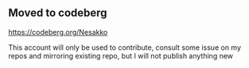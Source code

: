 ## Moved to codeberg

https://codeberg.org/Nesakko

This account will only be used to contribute, consult some issue on my repos and mirroring existing repo, but I will not publish anything new


<!--
**Nesakko/Nesakko** is a ✨ _special_ ✨ repository because its `README.md` (this file) appears on your GitHub profile.

Here are some ideas to get you started:

- 🔭 I’m currently working on ...
- 🌱 I’m currently learning ...
- 👯 I’m looking to collaborate on ...
- 🤔 I’m looking for help with ...
- 💬 Ask me about ...
- 📫 How to reach me: ...
- 😄 Pronouns: ...
- ⚡ Fun fact: ...
-->
